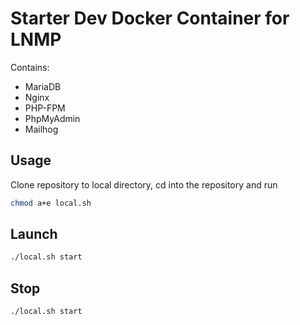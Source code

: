 # Starter Dev Docker Container for LNMP

Contains:

- MariaDB
- Nginx
- PHP-FPM
- PhpMyAdmin
- Mailhog 

## Usage 

Clone repository to local directory, cd into the repository and run 

```bash
chmod a+e local.sh 
```
## Launch

```bash
./local.sh start
```

## Stop

```bash
./local.sh start
```


